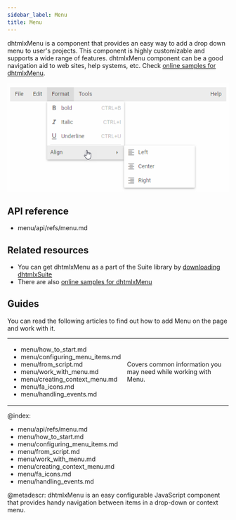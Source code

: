 ```yaml
---
sidebar_label: Menu
title: Menu
---          
```


dhtmlxMenu is a component that provides an easy way to add a drop down menu to user's projects. This component is highly customizable and supports a wide range of features. dhtmlxMenu component can be a good navigation aid to web sites, help systems, etc. Check [online samples for dhtmlxMenu](https://docs.dhtmlx.com/suite/samples/menu/). 

![](../assets/menu/menu_front.png)

## API reference

- menu/api/refs/menu.md

## Related resources

- You can get dhtmlxMenu as a part of the Suite library by [downloading dhtmlxSuite](https://dhtmlx.com/docs/products/dhtmlxSuite/download.shtml)          
- There are also [online samples for dhtmlxMenu](https://docs.dhtmlx.com/suite/samples/menu/)  

## Guides

You can read the following articles to find out how to add Menu on the page and work with it.

<table class='guide-table'>
    <tbody>
	<tr>
		<td id="data" class='topics'>		    
		    <ul id="data_sublist">                    
                <li>menu/how_to_start.md</li>
            	<li>menu/configuring_menu_items.md</li>                
                <li>menu/from_script.md</li>                        
           		<li>menu/work_with_menu.md</li>	
                <li>menu/creating_context_menu.md</li>
                <li>menu/fa_icons.md</li>                 
                <li>menu/handling_events.md</li>              
            </ul>
        </td>
        <td class='topic_description'>Covers common information you may need while working with Menu.</td>
    </tr>
    </tbody>
</table>

@index:

- menu/api/refs/menu.md
- menu/how_to_start.md
- menu/configuring_menu_items.md
- menu/from_script.md
- menu/work_with_menu.md
- menu/creating_context_menu.md
- menu/fa_icons.md
- menu/handling_events.md

    
@metadescr:
dhtmlxMenu is an easy configurable JavaScript component that provides handy navigation between items in a drop-down or context menu. 

